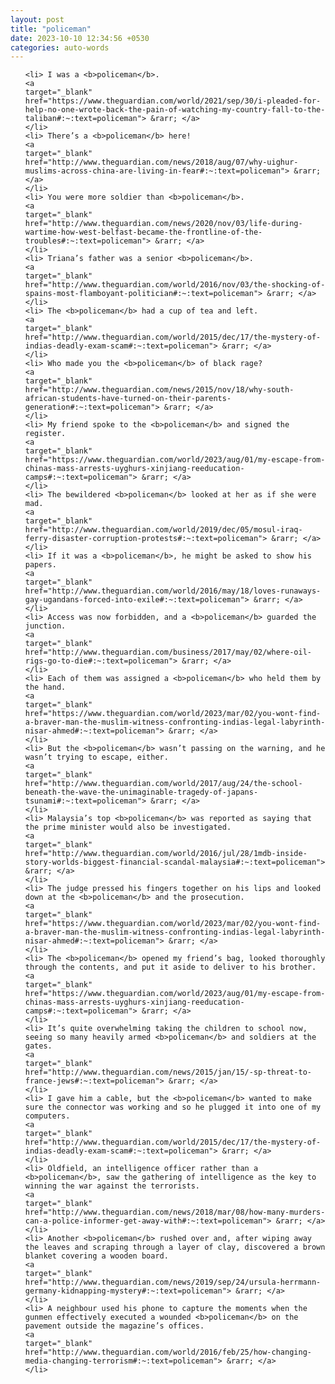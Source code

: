 ```yaml
---
layout: post
title: "policeman"
date: 2023-10-10 12:34:56 +0530
categories: auto-words
---
```

<ol>

    <li> I was a <b>policeman</b>.
    <a 
    target="_blank" 
    href="https://www.theguardian.com/world/2021/sep/30/i-pleaded-for-help-no-one-wrote-back-the-pain-of-watching-my-country-fall-to-the-taliban#:~:text=policeman"> &rarr; </a>
    </li>
    <li> There’s a <b>policeman</b> here!
    <a 
    target="_blank" 
    href="http://www.theguardian.com/news/2018/aug/07/why-uighur-muslims-across-china-are-living-in-fear#:~:text=policeman"> &rarr; </a>
    </li>
    <li> You were more soldier than <b>policeman</b>.
    <a 
    target="_blank" 
    href="http://www.theguardian.com/news/2020/nov/03/life-during-wartime-how-west-belfast-became-the-frontline-of-the-troubles#:~:text=policeman"> &rarr; </a>
    </li>
    <li> Triana’s father was a senior <b>policeman</b>.
    <a 
    target="_blank" 
    href="http://www.theguardian.com/world/2016/nov/03/the-shocking-of-spains-most-flamboyant-politician#:~:text=policeman"> &rarr; </a>
    </li>
    <li> The <b>policeman</b> had a cup of tea and left.
    <a 
    target="_blank" 
    href="http://www.theguardian.com/world/2015/dec/17/the-mystery-of-indias-deadly-exam-scam#:~:text=policeman"> &rarr; </a>
    </li>
    <li> Who made you the <b>policeman</b> of black rage?
    <a 
    target="_blank" 
    href="http://www.theguardian.com/news/2015/nov/18/why-south-african-students-have-turned-on-their-parents-generation#:~:text=policeman"> &rarr; </a>
    </li>
    <li> My friend spoke to the <b>policeman</b> and signed the register.
    <a 
    target="_blank" 
    href="https://www.theguardian.com/world/2023/aug/01/my-escape-from-chinas-mass-arrests-uyghurs-xinjiang-reeducation-camps#:~:text=policeman"> &rarr; </a>
    </li>
    <li> The bewildered <b>policeman</b> looked at her as if she were mad.
    <a 
    target="_blank" 
    href="http://www.theguardian.com/world/2019/dec/05/mosul-iraq-ferry-disaster-corruption-protests#:~:text=policeman"> &rarr; </a>
    </li>
    <li> If it was a <b>policeman</b>, he might be asked to show his papers.
    <a 
    target="_blank" 
    href="http://www.theguardian.com/world/2016/may/18/loves-runaways-gay-ugandans-forced-into-exile#:~:text=policeman"> &rarr; </a>
    </li>
    <li> Access was now forbidden, and a <b>policeman</b> guarded the junction.
    <a 
    target="_blank" 
    href="http://www.theguardian.com/business/2017/may/02/where-oil-rigs-go-to-die#:~:text=policeman"> &rarr; </a>
    </li>
    <li> Each of them was assigned a <b>policeman</b> who held them by the hand.
    <a 
    target="_blank" 
    href="https://www.theguardian.com/world/2023/mar/02/you-wont-find-a-braver-man-the-muslim-witness-confronting-indias-legal-labyrinth-nisar-ahmed#:~:text=policeman"> &rarr; </a>
    </li>
    <li> But the <b>policeman</b> wasn’t passing on the warning, and he wasn’t trying to escape, either.
    <a 
    target="_blank" 
    href="http://www.theguardian.com/world/2017/aug/24/the-school-beneath-the-wave-the-unimaginable-tragedy-of-japans-tsunami#:~:text=policeman"> &rarr; </a>
    </li>
    <li> Malaysia’s top <b>policeman</b> was reported as saying that the prime minister would also be investigated.
    <a 
    target="_blank" 
    href="http://www.theguardian.com/world/2016/jul/28/1mdb-inside-story-worlds-biggest-financial-scandal-malaysia#:~:text=policeman"> &rarr; </a>
    </li>
    <li> The judge pressed his fingers together on his lips and looked down at the <b>policeman</b> and the prosecution.
    <a 
    target="_blank" 
    href="https://www.theguardian.com/world/2023/mar/02/you-wont-find-a-braver-man-the-muslim-witness-confronting-indias-legal-labyrinth-nisar-ahmed#:~:text=policeman"> &rarr; </a>
    </li>
    <li> The <b>policeman</b> opened my friend’s bag, looked thoroughly through the contents, and put it aside to deliver to his brother.
    <a 
    target="_blank" 
    href="https://www.theguardian.com/world/2023/aug/01/my-escape-from-chinas-mass-arrests-uyghurs-xinjiang-reeducation-camps#:~:text=policeman"> &rarr; </a>
    </li>
    <li> It’s quite overwhelming taking the children to school now, seeing so many heavily armed <b>policeman</b> and soldiers at the gates.
    <a 
    target="_blank" 
    href="http://www.theguardian.com/news/2015/jan/15/-sp-threat-to-france-jews#:~:text=policeman"> &rarr; </a>
    </li>
    <li> I gave him a cable, but the <b>policeman</b> wanted to make sure the connector was working and so he plugged it into one of my computers.
    <a 
    target="_blank" 
    href="http://www.theguardian.com/world/2015/dec/17/the-mystery-of-indias-deadly-exam-scam#:~:text=policeman"> &rarr; </a>
    </li>
    <li> Oldfield, an intelligence officer rather than a <b>policeman</b>, saw the gathering of intelligence as the key to winning the war against the terrorists.
    <a 
    target="_blank" 
    href="http://www.theguardian.com/news/2018/mar/08/how-many-murders-can-a-police-informer-get-away-with#:~:text=policeman"> &rarr; </a>
    </li>
    <li> Another <b>policeman</b> rushed over and, after wiping away the leaves and scraping through a layer of clay, discovered a brown blanket covering a wooden board.
    <a 
    target="_blank" 
    href="http://www.theguardian.com/news/2019/sep/24/ursula-herrmann-germany-kidnapping-mystery#:~:text=policeman"> &rarr; </a>
    </li>
    <li> A neighbour used his phone to capture the moments when the gunmen effectively executed a wounded <b>policeman</b> on the pavement outside the magazine’s offices.
    <a 
    target="_blank" 
    href="http://www.theguardian.com/world/2016/feb/25/how-changing-media-changing-terrorism#:~:text=policeman"> &rarr; </a>
    </li>